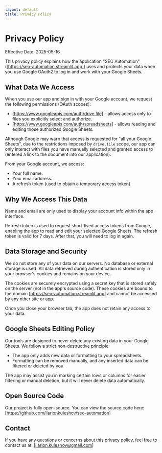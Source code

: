 ```yaml
---
layout: default
title: Privacy Policy
---
```


# Privacy Policy
Effective Date: 2025-05-16

This privacy policy explains how the application "SEO Automation" ([https://seo-automation.streamlit.app]) uses and protects your data when you use Google OAuth2 to log in and work with your Google Sheets.

## What Data We Access
When you use our app and sign in with your Google account, we request the following permissions (OAuth scopes):
- [https://www.googleapis.com/auth/drive.file] - allows access only to files you explicitly select and authorize.
- [https://www.googleapis.com/auth/spreadsheets] - allows reading and editing those authorized Google Sheets.

Although Google may warn that access is requested for "all your Google Sheets", due to the restrictions imposed by `drive.file` scope, our app can only interact with files you have manually selected and granted access to (entered a link to the document into our application).

From your Google account, we access:
- Your full name.
- Your email address.
- A refresh token (used to obtain a temporary access token).

## Why We Access This Data
Name and email are only used to display your account info within the app interface.

Refresh token is used to request short-lived access tokens from Google, enabling the app to read and edit your selected Google Sheets. The refresh token is valid for 7 days. After that, you will need to log in again.

## Data Storage and Security
We do not store any of your data on our servers. No database or external storage is used. All data retrieved during authentication is stored only in your browser's cookies and remains on your device.

The cookies are securely encrypted using a secret key that is stored safely on the server (not in the app's source code). These cookies are bound to the domain [https://seo-automation.streamlit.app] and cannot be accessed by any other site or app.

Once you close your browser tab, the app does not retain any access to your data.

## Google Sheets Editing Policy
Our tools are designed to never delete any existing data in your Google Sheets. We follow a strict non-destructive principle:
- The app only adds new data or formatting to your spreadsheets.
- Formatting can be removed manually, and any inserted data can be filtered or deleted by you.

The app may assist you in marking certain rows or columns for easier filtering or manual deletion, but it will never delete data automatically.

## Open Source Code
Our project is fully open-source. You can view the source code here: [https://github.com/ilarionkuleshov/seo-automation]

## Contact
If you have any questions or concerns about this privacy policy, feel free to contact us at: [ilarion.kuleshov@gmail.com]
